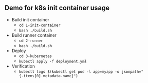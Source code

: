 ## Demo for k8s init container usage

* Build init container
    * `cd 1-init-container`
    * `bash ./build.sh`
* Build runner container
    * `cd 2-runner`
    * `bash ./build.sh`
* Deploy
    * `cd 3-kubernetes`
    * `kubectl apply -f deployment.yml`
* Verification
    * `kubectl logs $(kubectl get pod -l app=myapp -o jsonpath="{.items[0].metadata.name}")`
